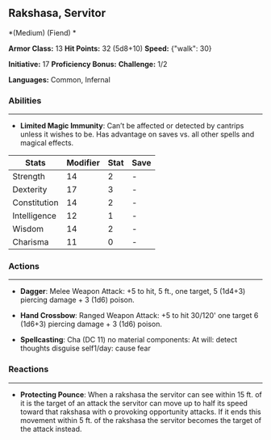## Rakshasa, Servitor
*(Medium) (Fiend) *

**Armor Class:** 13
**Hit Points:** 32 (5d8+10)
**Speed:** {"walk": 30}

**Initiative:** 17
**Proficiency Bonus:**
**Challenge:** 1/2

**Languages:** Common, Infernal

### Abilities
 --- 
- **Limited Magic Immunity**: Can’t be affected or detected by cantrips unless it wishes to be. Has advantage on saves vs. all other spells and magical effects.



| Stats | Modifier | Stat | Save
| ---- | ---- | ---- | ---- |
| Strength | 14 | 2 | - |
| Dexterity | 17 | 3 | - |
| Constitution | 14 | 2 | - |
| Intelligence | 12 | 1 | - |
| Wisdom | 14 | 2 | - |
| Charisma | 11 | 0 | - |

### Actions
 --- 
- **Dagger**: Melee Weapon Attack: +5 to hit, 5 ft., one target, 5 (1d4+3) piercing damage + 3 (1d6) poison.

- **Hand Crossbow**: Ranged Weapon Attack: +5 to hit 30/120' one target 6 (1d6+3) piercing damage + 3 (1d6) poison.

- **Spellcasting**: Cha (DC 11) no material components: At will: detect thoughts disguise self1/day: cause fear

### Reactions
 --- 
- **Protecting Pounce**: When a rakshasa the servitor can see within 15 ft. of it is the target of an attack the servitor can move up to half its speed toward that rakshasa with o provoking opportunity attacks. If it ends this movement within 5 ft. of the rakshasa the servitor becomes the target of the attack instead.

